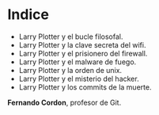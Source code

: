 # Indice

* Larry Plotter y el bucle filosofal.
* Larry Plotter y la clave secreta del wifi.
* Larry Plotter y el prisionero del firewall.
* Larry Plotter y el malware de fuego.
* Larry Plotter y la orden de unix.
* Larry Plotter y el misterio del hacker.
* Larry Plotter y los commits de la muerte.

**Fernando Cordon**, profesor de Git.
